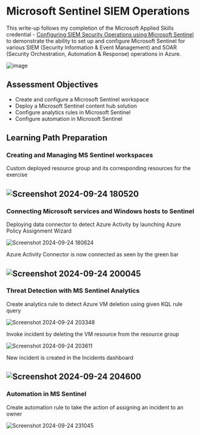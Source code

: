 # Microsoft Sentinel SIEM Operations
This write-up follows my completion of the Microsoft Applied Skills credential - [Configuring SIEM Security Operations using Microsoft Sentinel](https://learn.microsoft.com/en-gb/credentials/applied-skills/configure-siem-security-operations-using-microsoft-sentinel/) to demonstrate the ability to set up and configure Microsoft Sentinel for various SIEM (Security Information & Event Management) and SOAR (Security Orchestration, Automation & Response) operations in Azure.

![image](https://github.com/user-attachments/assets/52c2d9ec-bbf0-4b17-a897-939fd245ac18)


## Assessment Objectives
- Create and configure a Microsoft Sentinel workspace
- Deploy a Microsoft Sentinel content hub solution
- Configure analytics rules in Microsoft Sentinel
- Configure automation in Microsoft Sentinel

## Learning Path Preparation
### Creating and Managing MS Sentinel workspaces
Custom deployed resource group and its corresponding resources for the exercise 

![Screenshot 2024-09-24 180520](https://github.com/user-attachments/assets/e13f5d65-c485-4a68-88b9-2cc432468058)
---

### Connecting Microsoft services and Windows hosts to Sentinel
Deploying data connector to detect Azure Activity by launching Azure Policy Assignment Wizard

![Screenshot 2024-09-24 180624](https://github.com/user-attachments/assets/6277cc3d-4223-4842-98a9-ea96de39986b)

Azure Activity Connector is now connected as seen by the green bar

![Screenshot 2024-09-24 200045](https://github.com/user-attachments/assets/3886b3c5-c1b2-43d4-9181-922983603176)
---

### Threat Detection with MS Sentinel Analytics
Create analytics rule to detect Azure VM deletion using given KQL rule query

![Screenshot 2024-09-24 203348](https://github.com/user-attachments/assets/fd87e7c0-d4bb-458a-9d8e-980eab31dec0)

Invoke incident by deleting the VM resource from the resource group

![Screenshot 2024-09-24 203611](https://github.com/user-attachments/assets/a405eedd-a0cb-4478-93fd-c1b96d72da5a)

New incident is created in the Incidents dashboard

![Screenshot 2024-09-24 204600](https://github.com/user-attachments/assets/ff96bcd4-b832-4ad7-9a51-2fea5172b5af)
---

### Automation in MS Sentinel 
Create automation rule to take the action of assigning an incident to an owner

![Screenshot 2024-09-24 231045](https://github.com/user-attachments/assets/609ac89e-ae5d-43a0-a19d-a6baaf0449d0)

